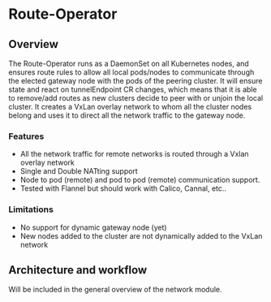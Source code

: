 # Route-Operator
## Overview
The Route-Operator runs as a DaemonSet on all Kubernetes nodes, and ensures route rules to allow all local pods/nodes to communicate through the elected gateway node  with the pods of the peering cluster.
It will ensure state and react on tunnelEndpoint CR changes, which means that it is able to remove/add routes as new clusters decide to peer with or unjoin the local cluster.
It creates a VxLan overlay network to whom all the cluster nodes belong and uses it to direct all the network traffic to the gateway node.

### Features
* All the network traffic for remote networks is routed through a Vxlan overlay network
* Single and Double NATting support
* Node to pod (remote) and pod to pod (remote) communication support.
* Tested with Flannel but should work with Calico, Cannal, etc..

### Limitations
* No support for dynamic gateway node (yet)
* New nodes added to the cluster are not dynamically added to the VxLan network

## Architecture and workflow

Will be included in the general overview of the network module.
